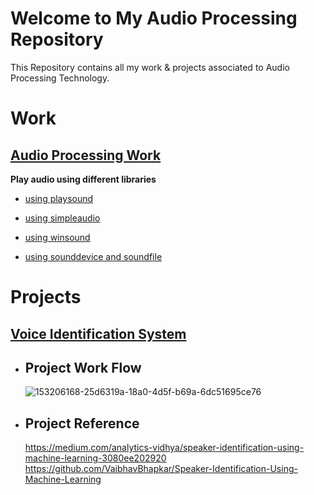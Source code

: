 # Welcome to My Audio Processing Repository

This Repository contains all my work & projects associated to Audio Processing Technology.

# Work  
## [Audio Processing Work](https://github.com/Muhammad-Usama-07/Audio-Processing/blob/main/AudioBasedWork.ipynb)

**Play audio using different libraries** 

  - [using playsound](https://github.com/Muhammad-Usama-07/Audio-Processing/commit/79f57bcdfcee744f00fdd68527d21fdc5e1e900b)
  
  - [using simpleaudio](https://github.com/Muhammad-Usama-07/Audio-Processing/commit/60b46d402d766d420231877713f8849a08f401e1)
  
  - [using winsound](https://github.com/Muhammad-Usama-07/Audio-Processing/commit/efa7c7b758d1428e8e2bea7c16f9dfc80c08af98)
  
  - [using sounddevice and soundfile](https://github.com/Muhammad-Usama-07/Audio-Processing/commit/1c08a5ccc53a3e422c1169c114d084c1ee8dcb18)


# Projects 
## [Voice Identification System](https://github.com/Muhammad-Usama-07/Audio-Processing-/tree/main/voice%20identification%20system)
 - ## Project Work Flow
   ![153206168-25d6319a-18a0-4d5f-b69a-6dc51695ce76](https://user-images.githubusercontent.com/51862131/153382240-03fd542c-ed41-4bf1-9959-baa8f870068b.png)
   
 - ## Project Reference
   https://medium.com/analytics-vidhya/speaker-identification-using-machine-learning-3080ee202920
   https://github.com/VaibhavBhapkar/Speaker-Identification-Using-Machine-Learning

